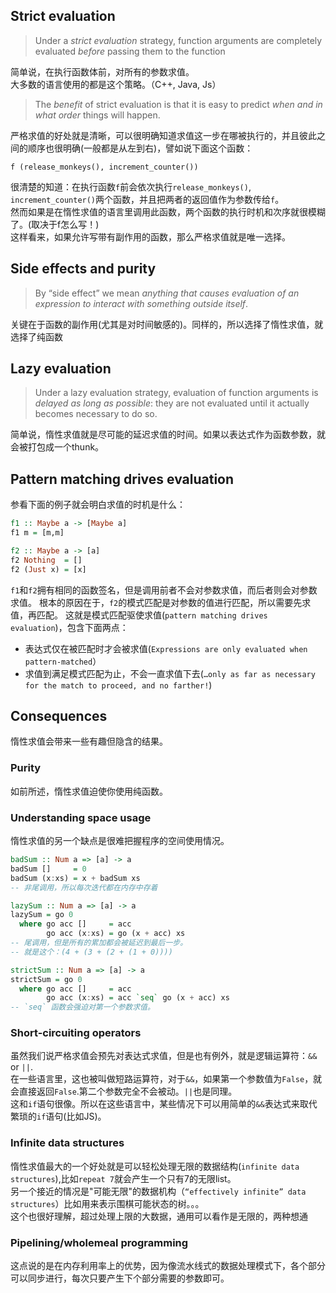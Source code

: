 ## Strict evaluation
> Under a *strict evaluation* strategy, function arguments are completely evaluated *before* passing them to the function

简单说，在执行函数体前，对所有的参数求值。  
大多数的语言使用的都是这个策略。（C++, Java, Js）
> The *benefit* of strict evaluation is that it is easy to predict *when and in what order* things will happen.

严格求值的好处就是清晰，可以很明确知道求值这一步在哪被执行的，并且彼此之间的顺序也很明确(一般都是从左到右)，譬如说下面这个函数：
```
f (release_monkeys(), increment_counter())
```
很清楚的知道：在执行函数`f`前会依次执行`release_monkeys()`, `increment_counter()`两个函数，并且把两者的返回值作为参数传给`f`。  
然而如果是在惰性求值的语言里调用此函数，两个函数的执行时机和次序就很模糊了。(取决于f怎么写！)  
这样看来，如果允许写带有副作用的函数，那么严格求值就是唯一选择。
## Side effects and purity
> By “side effect” we mean *anything that causes evaluation of an expression to interact with something outside itself*.

关键在于函数的副作用(尤其是对时间敏感的)。同样的，所以选择了惰性求值，就选择了纯函数

## Lazy evaluation
> Under a lazy evaluation strategy, evaluation of function arguments is *delayed as long as possible*: they are not evaluated until it actually becomes necessary to do so. 

简单说，惰性求值就是尽可能的延迟求值的时间。如果以表达式作为函数参数，就会被打包成一个thunk。

## Pattern matching drives evaluation
参看下面的例子就会明白求值的时机是什么：
```haskell
f1 :: Maybe a -> [Maybe a]
f1 m = [m,m]

f2 :: Maybe a -> [a]
f2 Nothing  = []
f2 (Just x) = [x]
```
`f1`和`f2`拥有相同的函数签名，但是调用前者不会对参数求值，而后者则会对参数求值。
根本的原因在于，`f2`的模式匹配是对参数的值进行匹配，所以需要先求值，再匹配。
这就是模式匹配驱使求值(`pattern matching drives evaluation`)，包含下面两点：
* 表达式仅在被匹配时才会被求值(`Expressions are only evaluated when pattern-matched`）
* 求值到满足模式匹配为止，不会一直求值下去(`…only as far as necessary for the match to proceed, and no farther!`)

## Consequences
惰性求值会带来一些有趣但隐含的结果。
### Purity
如前所述，惰性求值迫使你使用纯函数。
### Understanding space usage
惰性求值的另一个缺点是很难把握程序的空间使用情况。
```haskell
badSum :: Num a => [a] -> a
badSum []     = 0
badSum (x:xs) = x + badSum xs
-- 非尾调用，所以每次迭代都在内存中存着

lazySum :: Num a => [a] -> a
lazySum = go 0
  where go acc []     = acc
        go acc (x:xs) = go (x + acc) xs
-- 尾调用，但是所有的累加都会被延迟到最后一步。
-- 就是这个：(4 + (3 + (2 + (1 + 0))))

strictSum :: Num a => [a] -> a
strictSum = go 0
  where go acc []     = acc
        go acc (x:xs) = acc `seq` go (x + acc) xs
-- `seq` 函数会强迫对第一个参数求值。
```
### Short-circuiting operators
虽然我们说严格求值会预先对表达式求值，但是也有例外，就是逻辑运算符：`&&` or `||`.  
在一些语言里，这也被叫做短路运算符，对于`&&`，如果第一个参数值为`False`，就会直接返回`False`.第二个参数完全不会被动。`||`也是同理。  
这和`if`语句很像。所以在这些语言中，某些情况下可以用简单的`&&`表达式来取代繁琐的`if`语句(比如JS)。
### Infinite data structures
惰性求值最大的一个好处就是可以轻松处理无限的数据结构(`infinite data structures`),比如`repeat 7`就会产生一个只有7的无限list。  
另一个接近的情况是"可能无限"的数据机构（`“effectively infinite” data structures`）比如用来表示围棋可能状态的树。。。  
这个也很好理解，超过处理上限的大数据，通用可以看作是无限的，两种想通  
### Pipelining/wholemeal programming
这点说的是在内存利用率上的优势，因为像流水线式的数据处理模式下，各个部分可以同步进行，每次只要产生下个部分需要的参数即可。